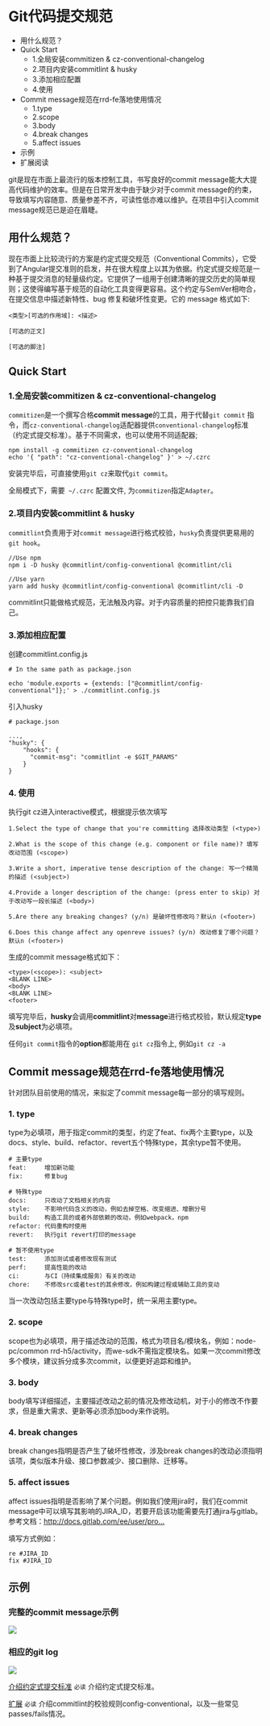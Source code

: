 # Git代码提交规范

- 用什么规范？
- Quick Start
    - 1.全局安装commitizen & cz-conventional-changelog
    - 2.项目内安装commitlint & husky
    - 3.添加相应配置
    - 4.使用
- Commit message规范在rrd-fe落地使用情况
    - 1.type
    - 2.scope
    - 3.body
    - 4.break changes
    - 5.affect issues
- 示例
- 扩展阅读

git是现在市面上最流行的版本控制工具，书写良好的commit message能大大提高代码维护的效率。但是在日常开发中由于缺少对于commit message的约束，导致填写内容随意、质量参差不齐，可读性低亦难以维护。在项目中引入commit message规范已是迫在眉睫。


## 用什么规范？

现在市面上比较流行的方案是约定式提交规范（Conventional Commits），它受到了Angular提交准则的启发，并在很大程度上以其为依据。约定式提交规范是一种基于提交消息的轻量级约定。它提供了一组用于创建清晰的提交历史的简单规则；这使得编写基于规范的自动化工具变得更容易。这个约定与SemVer相吻合，在提交信息中描述新特性、bug 修复和破坏性变更。它的 message 格式如下:

```
<类型>[可选的作用域]: <描述>

[可选的正文]

[可选的脚注]

```
## Quick Start

### 1.全局安装commitizen & cz-conventional-changelog

`commitizen`是一个撰写合格**commit message**的工具，用于代替`git commit` 指令，而`cz-conventional-changelog`适配器提供`conventional-changelog`标准（约定式提交标准）。基于不同需求，也可以使用不同适配器;

```
npm install -g commitizen cz-conventional-changelog
echo '{ "path": "cz-conventional-changelog" }' > ~/.czrc
```

安装完毕后，可直接使用`git cz`来取代`git commit`。

全局模式下，需要` ~/.czrc` 配置文件, 为`commitizen`指定`Adapter`。

### 2.项目内安装commitlint & husky

`commitlint`负责用于对`commit message`进行格式校验，`husky`负责提供更易用的`git hook`。
```
//Use npm
npm i -D husky @commitlint/config-conventional @commitlint/cli

//Use yarn
yarn add husky @commitlint/config-conventional @commitlint/cli -D
```
commitlint只能做格式规范，无法触及内容。对于内容质量的把控只能靠我们自己。

### 3.添加相应配置

创建commitlint.config.js
```
# In the same path as package.json

echo 'module.exports = {extends: ["@commitlint/config-conventional"]};' > ./commitlint.config.js
```

引入husky

```
# package.json

...,
"husky": {
    "hooks": {
      "commit-msg": "commitlint -e $GIT_PARAMS"
    }
}
```

### 4. 使用

执行git cz进入interactive模式，根据提示依次填写
```
1.Select the type of change that you're committing 选择改动类型 (<type>)

2.What is the scope of this change (e.g. component or file name)? 填写改动范围 (<scope>)

3.Write a short, imperative tense description of the change: 写一个精简的描述 (<subject>)

4.Provide a longer description of the change: (press enter to skip) 对于改动写一段长描述 (<body>)

5.Are there any breaking changes? (y/n) 是破坏性修改吗？默认n (<footer>)

6.Does this change affect any openreve issues? (y/n) 改动修复了哪个问题？默认n (<footer>)

```

生成的commit message格式如下：

```
<type>(<scope>): <subject>
<BLANK LINE>
<body>
<BLANK LINE>
<footer>
```

填写完毕后，**husky**会调用**commitlint**对**message**进行格式校验，默认规定**type**及**subject**为必填项。

任何`git commit`指令的**option**都能用在 `git cz`指令上, 例如`git cz -a`


## Commit message规范在rrd-fe落地使用情况

针对团队目前使用的情况，来拟定了commit message每一部分的填写规则。

### 1. type

type为必填项，用于指定commit的类型，约定了feat、fix两个主要type，以及docs、style、build、refactor、revert五个特殊type，其余type暂不使用。
```
# 主要type
feat:     增加新功能
fix:      修复bug

# 特殊type
docs:     只改动了文档相关的内容
style:    不影响代码含义的改动，例如去掉空格、改变缩进、增删分号
build:    构造工具的或者外部依赖的改动，例如webpack，npm
refactor: 代码重构时使用
revert:   执行git revert打印的message

# 暂不使用type
test:     添加测试或者修改现有测试
perf:     提高性能的改动
ci:       与CI（持续集成服务）有关的改动
chore:    不修改src或者test的其余修改，例如构建过程或辅助工具的变动

```

当一次改动包括主要type与特殊type时，统一采用主要type。

### 2. scope
scope也为必填项，用于描述改动的范围，格式为项目名/模块名，例如：node-pc/common rrd-h5/activity，而we-sdk不需指定模块名。如果一次commit修改多个模块，建议拆分成多次commit，以便更好追踪和维护。

### 3. body
body填写详细描述，主要描述改动之前的情况及修改动机，对于小的修改不作要求，但是重大需求、更新等必须添加body来作说明。

### 4. break changes
break changes指明是否产生了破坏性修改，涉及break changes的改动必须指明该项，类似版本升级、接口参数减少、接口删除、迁移等。

### 5. affect issues
affect issues指明是否影响了某个问题。例如我们使用jira时，我们在commit message中可以填写其影响的JIRA_ID，若要开启该功能需要先打通jira与gitlab。参考文档：http://docs.gitlab.com/ee/user/pro…

填写方式例如：

```
re #JIRA_ID
fix #JIRA_ID
```

## 示例
### 完整的commit message示例

<a data-fancybox title="" href="http://blog.colastar.club:9527/static/images/commit-lint.jpg">![](http://blog.colastar.club:9527/static/images/commit-lint.jpg)</a>

### 相应的git log
<a data-fancybox title="" href="http://blog.colastar.club:9527/static/images/commitlint-log.jpg">![](http://blog.colastar.club:9527/static/images/commitlint-log.jpg)</a>

[介绍约定式提交标准](https://www.conventionalcommits.org/zh-hans/v1.0.0-beta.4/#%e7%ba%a6%e5%ae%9a%e5%bc%8f%e6%8f%90%e4%ba%a4%e8%a7%84%e8%8c%83) `必读` 介绍约定式提交标准。

[扩展](https://github.com/conventional-changelog/commitlint/tree/master/%40commitlint/config-conventional#type-enum)
`必读`  介绍commitlint的校验规则config-conventional，以及一些常见passes/fails情况。



